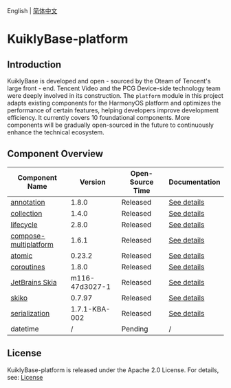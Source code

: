 English | [简体中文](./README-zh_CN.md)

# KuiklyBase-platform

## Introduction
KuiklyBase is developed and open - sourced by the Oteam of Tencent's large front - end. Tencent Video and the PCG Device-side technology team were deeply involved in its construction. The `platform` module in this project adapts existing components for the HarmonyOS platform and optimizes the performance of certain features, helping developers improve development efficiency. It currently covers 10 foundational components. More components will be gradually open-sourced in the future to continuously enhance the technical ecosystem.

## Component Overview
| Component Name                                                          | Version        | Open-Source Time | Documentation                                  |
|-------------------------------------------------------------------------|----------------|----------|------------------------------------------------|
| [annotation](https://github.com/androidx/androidx)                      | 1.8.0          | Released | [See details](androidx.annotation/README.md)   |
| [collection](https://github.com/androidx/androidx)                      | 1.4.0          | Released | [See details](androidx.collection/README.md)   |
| [lifecycle](https://github.com/androidx/androidx)                       | 2.8.0          | Released | [See details](androidx.lifecycle/README.md)    |
| [compose-multiplatform](https://github.com/JetBrains/compose-multiplatform) | 1.6.1          | Released | [See details](compose-multiplatform/README.md) |
| [atomic](https://github.com/Kotlin/kotlinx.atomicfu.git)                | 0.23.2         | Released | [See details](kotlinx.atomicfu/README.md)      |
| [coroutines](https://github.com/Kotlin/kotlinx.coroutines)              | 1.8.0          | Released | [See details](kotlinx.coroutines/README.md)    |
| [JetBrains Skia](https://github.com/JetBrains/skia-pack)                | m116-47d3027-1 | Released | [See details](skia/README.md)                  |
| [skiko](https://github.com/JetBrains/skiko) | 0.7.97         | Released | [See details](skiko/README.md)                 |
| [serialization](https://github.com/Kotlin/kotlinx.serialization) | 1.7.1-KBA-002  | Released | [See details](kotlinx.serialization/README.md) |
| datetime | /              | Pending | / |

## License
KuiklyBase-platform is released under the Apache 2.0 License. For details, see: [License](License)